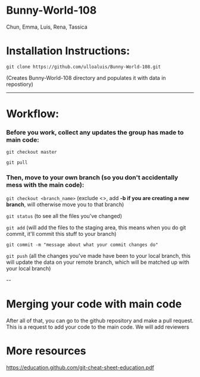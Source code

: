 # Bunny-World-108
Chun, Emma, Luis, Rena, Tassica


# Installation Instructions:

`git clone https://github.com/ulloaluis/Bunny-World-108.git`

(Creates Bunny-World-108 directory and populates it with data in repostiory)

--------------

# Workflow:

### Before you work, collect any updates the group has made to main code:

`git checkout master`

`git pull`

### Then, move to your own branch (so you don't accidentally mess with the main code):

`git checkout <branch_name>`  (exclude <>, add **-b if you are creating a new branch**, will otherwise move you to that branch)

`git status`  (to see all the files you've changed)

`git add` (will add the files to the staging area, this means when you do git commit, it'll commit this stuff to your branch)

`git commit -m "message about what your commit changes do" `

`git push` (all the changes you've made have been to your local branch, this will update the data on your remote branch, which will be matched up with your local branch)

--
# Merging your code with main code

After all of that, you can go to the github repository and make a pull request. This is a request to add your code to the main code. We will add reviewers


# More resources
https://education.github.com/git-cheat-sheet-education.pdf
